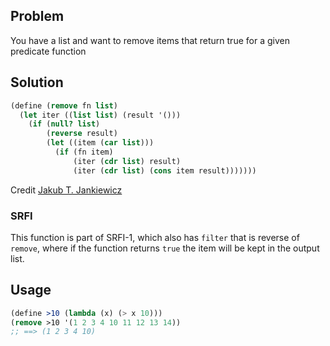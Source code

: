## Problem
You have a list and want to remove items that return true for a given predicate function

## Solution
```Scheme
(define (remove fn list)
  (let iter ((list list) (result '()))
    (if (null? list)
        (reverse result)
        (let ((item (car list)))
          (if (fn item)
              (iter (cdr list) result)
              (iter (cdr list) (cons item result)))))))
```
Credit [Jakub T. Jankiewicz](https://jcubic.pl/me)

### SRFI
This function is part of SRFI-1, which also has `filter` that is reverse of `remove`, where if the function returns `true` the item will be kept in the output list.

## Usage
```Scheme
(define >10 (lambda (x) (> x 10)))
(remove >10 '(1 2 3 4 10 11 12 13 14))
;; ==> (1 2 3 4 10)
```
